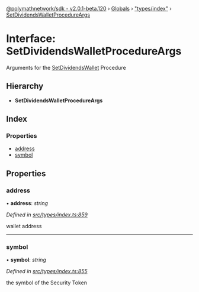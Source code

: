 [@polymathnetwork/sdk - v2.0.1-beta.120](../README.md) › [Globals](../globals.md) › ["types/index"](../modules/_types_index_.md) › [SetDividendsWalletProcedureArgs](_types_index_.setdividendswalletprocedureargs.md)

# Interface: SetDividendsWalletProcedureArgs

Arguments for the [SetDividendsWallet](../enums/_types_index_.proceduretype.md#setdividendswallet) Procedure

## Hierarchy

- **SetDividendsWalletProcedureArgs**

## Index

### Properties

- [address](_types_index_.setdividendswalletprocedureargs.md#address)
- [symbol](_types_index_.setdividendswalletprocedureargs.md#symbol)

## Properties

### address

• **address**: _string_

_Defined in [src/types/index.ts:859](https://github.com/PolymathNetwork/polymath-sdk/blob/1da5bc5/src/types/index.ts#L859)_

wallet address

---

### symbol

• **symbol**: _string_

_Defined in [src/types/index.ts:855](https://github.com/PolymathNetwork/polymath-sdk/blob/1da5bc5/src/types/index.ts#L855)_

the symbol of the Security Token
